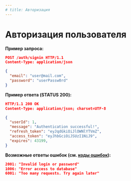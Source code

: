 ```yaml
---
# title: Авторизация
---
```

# Авторизация пользователя

<req method="post" path="/auth/signin" isArrow>

**Пример запроса:**

```json
POST /auth/signin HTTP/1.1
Content-Type: application/json

{
  "email": "user@mail.com",
  "password": "userPassw0rd"
}
```

**Пример ответа (STATUS 200):**

```json
HTTP/1.1 200 OK
Content-Type: application/json; charset=UTF-8

{
  "userId": 1,
  "message": "Authentication successful!",
  "refresh_token": "eyJqdGkiOiJlOWNlYTVmZ",
  "access_token": "eyJhbGciOiJSUzI1NiJ9",
  "expires": 43199,
}
```

**Возможные ответы ошибок (см. [коды ошибок](/v1/api/errors.html)):**

```json
2001: "Invalid login or password"
1006: "Error access to database"
6001: "Too many requests. Try again later"
```

</req>
